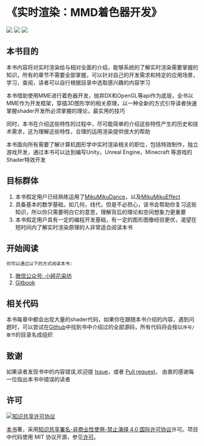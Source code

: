 # 《实时渲染：MMD着色器开发》
![](https://img.shields.io/badge/%E7%AE%80%E4%BD%93%E4%B8%AD%E6%96%87--green.svg) [![](https://img.shields.io/badge/%E8%B5%9E%E5%8A%A9--orange.svg)](./books/zh-cn/donate.md) [![](https://img.shields.io/badge/%E4%BA%A4%E6%B5%81--yellow.svg)](./books/zh-cn/chat.md)

## 本书目的
 本书内容将对实时渲染给与相对全面的介绍，能够系统的了解实时渲染需要掌握的知识，所有的章节不需要全部掌握，可以针对自己的开发需求和特定的应用场景，学习，查阅，读者可以自行根据目录中选取感兴趣的内容学习

 本书借助使用MME进行着色器开发，抛弃DX和OpenGL等api作为底层，全书以MME作为开发框架，穿插3D图形学的相关原理，以一种全新的方式引导读者快速掌握shader开发所必须掌握的理论，最实用的技巧

 同时，本书在介绍这些特性的过程中，尽可能简单的介绍这些特性产生的历史和技术需求，这为理解这些特性，合理的运用渲染提供很大的帮助

 本书面向所有需要了解计算机图形学中实时渲染相关的职位，包括特效制作，独立游戏开发，通过本书可以达到编写Unity，Unreal Engine，Minecraft 等游戏的Shader特效开发

## 目标群体
  1. 本书假定用户已经熟练运用了[MikuMikuDance](http://www.geocities.jp/higuchuu4/index_e.htm)，以及[MikuMikuEffect](https://bowlroll.net/file/35012)
  2. 具备基本的数学基础，如几何，线代，但是不必担心，该书会帮助你复习这些知识，所以你只需要明白它的意思，理解背后的理论和空间想象力更重要
  3. 本书假定用户具有一定的编程开发基础，有一定的图形图像经验更优，渴望在短时间内了解实时渲染原理的人非常适合阅读本书

## 开始阅读
  `你可以通过以下的方式阅读本书:`
  1. [微信公众号: 小碎花染坊](https://mp.weixin.qq.com/s/https://mp.weixin.qq.com/mp/qrcode?scene=10000004&size=102&__biz=MzU2MDcyOTM3NA==&mid=100000001&idx=1&sn=523368789a9e58267966d30a2faa7e6e&send_time=)
  2. [Gitbook](https://shader.octoon.org/)

## 相关代码
 本书每章中都会出现大量的shader代码，如果你在跟随本书介绍的内容，遇到问题时，可以尝试在[Github](https://github.com/ray-cast/mmd-shader-tutorial)中找到书中介绍过的全部源码，所有代码将会按以`序号/章节`的目录名成组织

## 致谢
如果读者发现书中的内容错误,欢迎提 [Issue](https://github.com/ray-cast/mmd-shader-tutorial/issues)，或者 [Pull request](https://github.com/ray-cast/mmd-shader-tutorial/pulls)， 由衷的感谢每一位指出本书中错误的读者
## 许可
 <a rel="license" href="http://creativecommons.org/licenses/by-nc-nd/4.0/"><img alt="知识共享许可协议" style="border-width:0" src="https://i.creativecommons.org/l/by-nc-nd/4.0/80x15.png" /></a>

 [本书](https://github.com/ray-cast/mmd-shader-tutorial)著，采用[知识共享署名-非商业性使用-禁止演绎 4.0 国际许可协议](http://creativecommons.org/licenses/by-nc-nd/4.0/)许可。项目中代码使用 MIT 协议开源，参见[许可](./LICENSE)。
